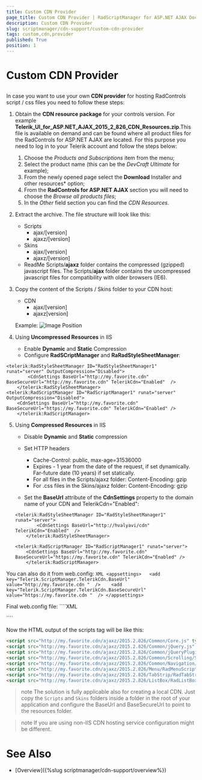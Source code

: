 ```yaml
---
title: Custom CDN Provider
page_title: Custom CDN Provider | RadScriptManager for ASP.NET AJAX Documentation
description: Custom CDN Provider
slug: scriptmanager/cdn-support/custom-cdn-provider
tags: custom,cdn,provider
published: True
position: 1
---
```


# Custom CDN Provider


## 

In case you want to use your own **CDN provider** for hosting RadControls script / css files you need to follow these steps:

1. Obtain the **CDN resource package** for your controls version. For example **Telerik_UI_for_ASP.NET_AJAX_2015_2_826_CDN_Resources.zip**.This file is available on demand and can be found where all product files for the RadControls for ASP.NET AJAX are located.
For this purpose you need to log in to your Telerik account and follow the steps below:
	1. Choose the *Products and Subscriptions* item from the menu;
	1. Select the product name (this can be the *DevCraft Ultimate* for example);
	1. From the newly opened page select the **Download** Installer and other resources* option;
	1. From the **RadControls for ASP.NET AJAX** section you will need to choose the *Browse all products files*;
	1. In the *Other* field section you can find the *CDN Resources*.

2. Extract the archive. The file structure will look like this:
	* Scripts
		* ajax/[version]
		* ajaxz/[version]
	* Skins
		* ajax/[version]
		* ajaxz/[version]
	* ReadMe
	Scripts/**ajaxz** folder contains the compressed (gzipped) javascript files. The Scripts/**ajax** folder contains the uncompressed javascript files for compatibility with older browsers (IE6).

3. Copy the content of the Scripts / Skins folder to your CDN host:
	* CDN
		* ajax/[version]
		* ajaxz[version]
		
 	Example: 
	![Image Position](../images/localcdn_structure.png) 
 

4. Using **Uncompressed Resources** in IIS
	* Enable **Dynamic** and **Static** Compression
	* Configure **RadSCriptManager** and **RaRadStyleSheetManager**:
````ASPNET
<telerik:RadStyleSheetManager ID="RadStyleSheetManager1" runat="server" OutputCompression="Disabled">
        <CdnSettings BaseUrl="http://my.favorite.cdn" BaseSecureUrl="http://my.favorite.cdn" TelerikCdn="Enabled"  />
    </telerik:RadStyleSheetManager>       
<telerik:RadScriptManager ID="RadScriptManager1" runat="server" OutputCompression="Disabled">
	<CdnSettings BaseUrl="http://my.favorite.cdn" BaseSecureUrl="https://my.favorite.cdn" TelerikCdn="Enabled" />
    </telerik:RadScriptManager>
```` 

5. Using **Compressed Resources** in IIS
	* Disable **Dynamic** and **Static** compression
	* Set HTTP headers
		* Cache-Control: public, max-age=31536000
		* Expires - 1 year from the date of the request, if set dynamically. Far-future date (10 years) if set statically.
		* For all files in the Scripts/ajaxz folder: Content-Encoding: gzip
		* For .css files in the Skins/ajaxz folder: Content-Encoding: gzip

	* Set the **BaseUrl** attribute of the **CdnSettings** property to the domain name of your CDN and TelerikCdn="Enabled":
	````ASPNET
	<telerik:RadStyleSheetManager ID="RadStyleSheetManager1" runat="server">
			<CdnSettings BaseUrl="http://hvalyavi/cdn" TelerikCdn="Enabled"  />
		</telerik:RadStyleSheetManager>		
		
	<telerik:RadScriptManager ID="RadScriptManager1" runat="server">
		<CdnSettings BaseUrl="http://my.favorite.cdn" BaseSecureUrl="https://my.favorite.cdn" TelerikCdn="Enabled" />
		</telerik:RadScriptManager>
	````

You can also do it from web.config:
	````XML
<appsettings>  
	<add key="Telerik.ScriptManager.TelerikCdn.BaseUrl" value="http://my.favorite.cdn "  />   
	<add key="Telerik.ScriptManager.TelerikCdn.BaseSecureUrl" value="https://my.favorite.cdn "  />
</appsettings>
	````

Final web.config file:
	````XML
<?xml version="1.0" encoding="UTF-8"?>
<configuration>
  <system.webServer>
    <rewrite>
      <outboundRules>
        <rule name="Set Content Encoding header">
          <match serverVariable="RESPONSE_CONTENT_ENCODING" pattern=".*" />
          <conditions>
            <add input="{REQUEST_URI}" pattern="\.(css|js)$" />
          </conditions>
          <action type="Rewrite" value="gzip" />
        </rule>
      </outboundRules>
    </rewrite>
    <staticContent>
      <clientCache cacheControlMode="UseMaxAge" cacheControlMaxAge="00:10:15" />
    </staticContent>
    <urlCompression doStaticCompression="false" doDynamicCompression="false" />
  </system.webServer>
</configuration>
````	

Now the HTML output of the scripts tag will be like this:
````HTML
<script src="http://my.favorite.cdn/ajaxz/2015.2.826/Common/Core.js" type="text/javascript"></script>
<script src="http://my.favorite.cdn/ajaxz/2015.2.826/Common/jQuery.js" type="text/javascript"></script>
<script src="http://my.favorite.cdn/ajaxz/2015.2.826/Common/jQueryPlugins.js" type="text/javascript"></script>
<script src="http://my.favorite.cdn/ajaxz/2015.2.826/Common/Scrolling/ScrollingScripts.js" type="text/javascript"></script>
<script src="http://my.favorite.cdn/ajaxz/2015.2.826/Common/Navigation/NavigationScripts.js" type="text/javascript"></script>
<script src="http://my.favorite.cdn/ajaxz/2015.2.826/Menu/RadMenuScripts.js" type="text/javascript"></script>
<script src="http://my.favorite.cdn/ajaxz/2015.2.826/TabStrip/RadTabStripScripts.js" type="text/javascript"></script>
<script src="http://my.favorite.cdn/ajaxz/2015.2.826/ListBox/RadListBoxScripts.js" type="text/javascript"></script>
````

>note The solution is fully applicable also for creating a local CDN. Just copy the `Scripts` and `Skins` folders inside a folder in the root of your application and configure the BaseUrl and BaseSecureUrl to point to the resources folder.

>note If you are using non-IIS CDN hosting service configuration might be different.

# See Also

 * [Overview]({%slug scriptmanager/cdn-support/overview%})
